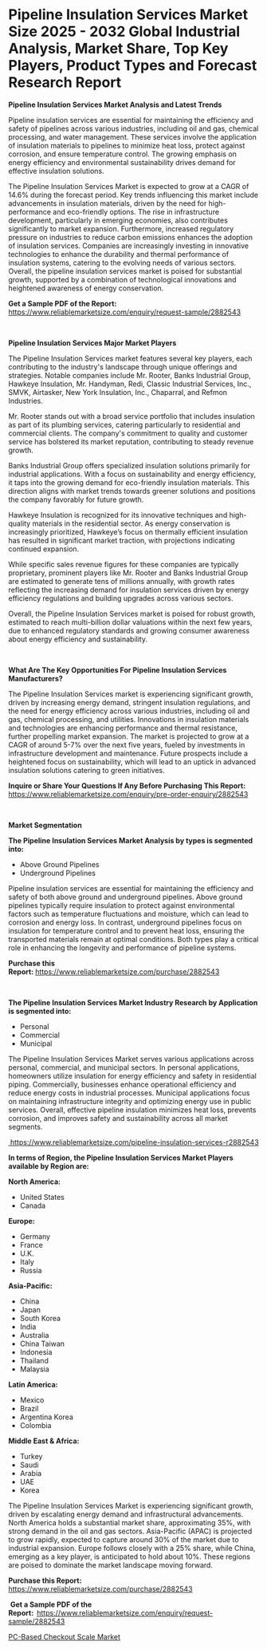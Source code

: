 <p><h1>Pipeline Insulation Services Market Size 2025 - 2032 Global Industrial Analysis, Market Share, Top Key Players, Product Types and Forecast Research Report</h1></p><p><strong>Pipeline Insulation Services Market Analysis and Latest Trends</strong></p>
<p><p>Pipeline insulation services are essential for maintaining the efficiency and safety of pipelines across various industries, including oil and gas, chemical processing, and water management. These services involve the application of insulation materials to pipelines to minimize heat loss, protect against corrosion, and ensure temperature control. The growing emphasis on energy efficiency and environmental sustainability drives demand for effective insulation solutions.</p><p>The Pipeline Insulation Services Market is expected to grow at a CAGR of 14.6% during the forecast period. Key trends influencing this market include advancements in insulation materials, driven by the need for high-performance and eco-friendly options. The rise in infrastructure development, particularly in emerging economies, also contributes significantly to market expansion. Furthermore, increased regulatory pressure on industries to reduce carbon emissions enhances the adoption of insulation services. Companies are increasingly investing in innovative technologies to enhance the durability and thermal performance of insulation systems, catering to the evolving needs of various sectors. Overall, the pipeline insulation services market is poised for substantial growth, supported by a combination of technological innovations and heightened awareness of energy conservation.</p></p>
<p><strong>Get a Sample PDF of the Report:&nbsp;</strong> <a href="https://www.reliablemarketsize.com/enquiry/request-sample/2882543?utm_campaign=2808&utm_medium=2&utm_source=Github&utm_content=ia&utm_term=13032025&utm_id=pipeline-insulation-services">https://www.reliablemarketsize.com/enquiry/request-sample/2882543</a></p>
<p>&nbsp;</p>
<p><strong>Pipeline Insulation Services Major Market Players</strong></p>
<p><p>The Pipeline Insulation Services market features several key players, each contributing to the industry's landscape through unique offerings and strategies. Notable companies include Mr. Rooter, Banks Industrial Group, Hawkeye Insulation, Mr. Handyman, Redi, Classic Industrial Services, Inc., SMVK, Airtasker, New York Insulation, Inc., Chaparral, and Refmon Industries.</p><p>Mr. Rooter stands out with a broad service portfolio that includes insulation as part of its plumbing services, catering particularly to residential and commercial clients. The company's commitment to quality and customer service has bolstered its market reputation, contributing to steady revenue growth.</p><p>Banks Industrial Group offers specialized insulation solutions primarily for industrial applications. With a focus on sustainability and energy efficiency, it taps into the growing demand for eco-friendly insulation materials. This direction aligns with market trends towards greener solutions and positions the company favorably for future growth.</p><p>Hawkeye Insulation is recognized for its innovative techniques and high-quality materials in the residential sector. As energy conservation is increasingly prioritized, Hawkeye’s focus on thermally efficient insulation has resulted in significant market traction, with projections indicating continued expansion.</p><p>While specific sales revenue figures for these companies are typically proprietary, prominent players like Mr. Rooter and Banks Industrial Group are estimated to generate tens of millions annually, with growth rates reflecting the increasing demand for insulation services driven by energy efficiency regulations and building upgrades across various sectors.</p><p>Overall, the Pipeline Insulation Services market is poised for robust growth, estimated to reach multi-billion dollar valuations within the next few years, due to enhanced regulatory standards and growing consumer awareness about energy efficiency and sustainability.</p></p>
<p>&nbsp;</p>
<p><strong>What Are The Key Opportunities For Pipeline Insulation Services Manufacturers?</strong></p>
<p><p>The Pipeline Insulation Services market is experiencing significant growth, driven by increasing energy demand, stringent insulation regulations, and the need for energy efficiency across various industries, including oil and gas, chemical processing, and utilities. Innovations in insulation materials and technologies are enhancing performance and thermal resistance, further propelling market expansion. The market is projected to grow at a CAGR of around 5-7% over the next five years, fueled by investments in infrastructure development and maintenance. Future prospects include a heightened focus on sustainability, which will lead to an uptick in advanced insulation solutions catering to green initiatives.</p></p>
<p><strong>Inquire or Share Your Questions If Any Before Purchasing This Report:</strong> <a href="https://www.reliablemarketsize.com/enquiry/pre-order-enquiry/2882543?utm_campaign=2808&utm_medium=2&utm_source=Github&utm_content=ia&utm_term=13032025&utm_id=pipeline-insulation-services">https://www.reliablemarketsize.com/enquiry/pre-order-enquiry/2882543</a></p>
<p>&nbsp;</p>
<p><strong>Market Segmentation</strong></p>
<p><strong>The Pipeline Insulation Services Market Analysis by types is segmented into:</strong></p>
<p><ul><li>Above Ground Pipelines</li><li>Underground Pipelines</li></ul></p>
<p><p>Pipeline insulation services are essential for maintaining the efficiency and safety of both above ground and underground pipelines. Above ground pipelines typically require insulation to protect against environmental factors such as temperature fluctuations and moisture, which can lead to corrosion and energy loss. In contrast, underground pipelines focus on insulation for temperature control and to prevent heat loss, ensuring the transported materials remain at optimal conditions. Both types play a critical role in enhancing the longevity and performance of pipeline systems.</p></p>
<p><strong>Purchase this Report:&nbsp;</strong><a href="https://www.reliablemarketsize.com/purchase/2882543?utm_campaign=2808&utm_medium=2&utm_source=Github&utm_content=ia&utm_term=13032025&utm_id=pipeline-insulation-services">https://www.reliablemarketsize.com/purchase/2882543</a></p>
<p>&nbsp;</p>
<p><strong>The Pipeline Insulation Services Market Industry Research by Application is segmented into:</strong></p>
<p><ul><li>Personal</li><li>Commercial</li><li>Municipal</li></ul></p>
<p><p>The Pipeline Insulation Services Market serves various applications across personal, commercial, and municipal sectors. In personal applications, homeowners utilize insulation for energy efficiency and safety in residential piping. Commercially, businesses enhance operational efficiency and reduce energy costs in industrial processes. Municipal applications focus on maintaining infrastructure integrity and optimizing energy use in public services. Overall, effective pipeline insulation minimizes heat loss, prevents corrosion, and improves safety and sustainability across all market segments.</p></p>
<p><a href="https://www.reliablemarketsize.com/pipeline-insulation-services-r2882543?utm_campaign=2808&utm_medium=2&utm_source=Github&utm_content=ia&utm_term=13032025&utm_id=pipeline-insulation-services">&nbsp;https://www.reliablemarketsize.com/pipeline-insulation-services-r2882543</a></p>
<p><strong>In terms of Region, the Pipeline Insulation Services Market Players available by Region are:</strong></p>
<p>
    <p> <strong> North America: </strong>
        <ul>
            <li>United States</li>
            <li>Canada</li>
        </ul>
        </p> 
    <p> <strong> Europe: </strong>
        <ul>
            <li>Germany</li>
            <li>France</li>
            <li>U.K.</li>
            <li>Italy</li>
            <li>Russia</li>
        </ul>
        </p> 
    <p> <strong> Asia-Pacific: </strong>
        <ul>
            <li>China</li>
            <li>Japan</li>
            <li>South Korea</li>
            <li>India</li>
            <li>Australia</li>
            <li>China Taiwan</li>
            <li>Indonesia</li>
            <li>Thailand</li>
            <li>Malaysia</li>
        </ul>
        </p> 
    <p> <strong> Latin America: </strong>
        <ul>
            <li>Mexico</li>
            <li>Brazil</li>
            <li>Argentina Korea</li>
            <li>Colombia</li>
        </ul>
        </p> 
    <p> <strong> Middle East & Africa: </strong>
        <ul>
            <li>Turkey</li>
            <li>Saudi</li>
            <li>Arabia</li>
            <li>UAE</li>
            <li>Korea</li>
        </ul>
    </p>
    </p>
<p><p>The Pipeline Insulation Services Market is experiencing significant growth, driven by escalating energy demand and infrastructural advancements. North America holds a substantial market share, approximating 35%, with strong demand in the oil and gas sectors. Asia-Pacific (APAC) is projected to grow rapidly, expected to capture around 30% of the market due to industrial expansion. Europe follows closely with a 25% share, while China, emerging as a key player, is anticipated to hold about 10%. These regions are poised to dominate the market landscape moving forward.</p></p>
<p><strong>Purchase this Report: </strong><a href="https://www.reliablemarketsize.com/purchase/2882543?utm_campaign=2808&utm_medium=2&utm_source=Github&utm_content=ia&utm_term=13032025&utm_id=pipeline-insulation-services">https://www.reliablemarketsize.com/purchase/2882543</a></p>
<p>&nbsp;<strong>Get a Sample PDF of the Report:&nbsp;&nbsp;</strong><a href="https://www.reliablemarketsize.com/enquiry/request-sample/2882543?utm_campaign=2808&utm_medium=2&utm_source=Github&utm_content=ia&utm_term=13032025&utm_id=pipeline-insulation-services">https://www.reliablemarketsize.com/enquiry/request-sample/2882543</a></p>
<p><strong></strong></p>
<p><p><a href="https://github.com/stephaniwo144/Market-Research-Report-List-1/blob/main/pc-based-checkout-scale-market.md?utm_campaign=2808&utm_medium=2&utm_source=Github&utm_content=ia&utm_term=13032025&utm_id=pipeline-insulation-services">PC-Based Checkout Scale Market</a></p></p>
